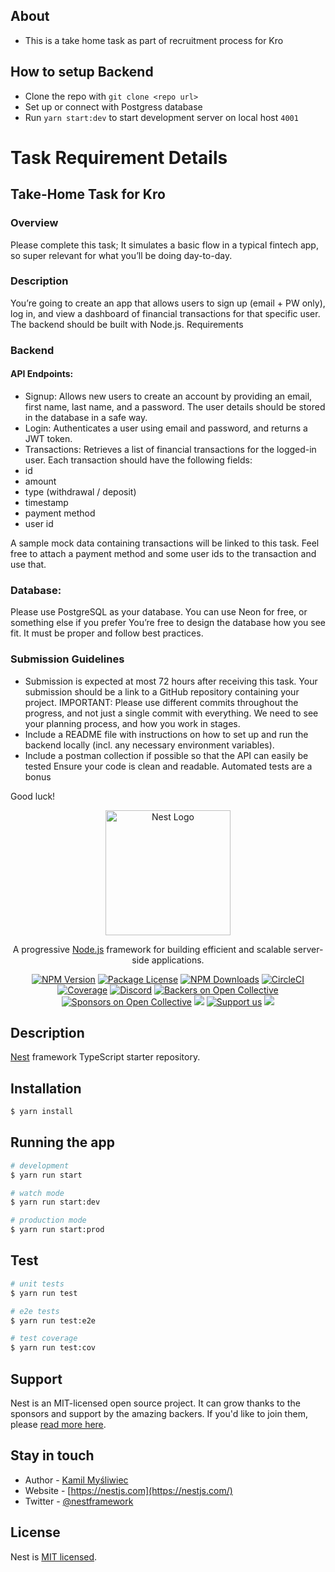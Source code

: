 ## About
- This is a take home task as part of recruitment process for Kro

## How to setup Backend
- Clone the repo with `git clone <repo url>`
- Set up or connect with Postgress database
- Run `yarn start:dev` to start development server on local host `4001`

# Task Requirement Details

## Take-Home Task for Kro
### Overview
Please complete this task; It simulates a basic flow in a typical fintech app, so super relevant for what you’ll be doing day-to-day.

###  Description
You’re going to create an app that allows users to sign up (email + PW only), log in, and view a dashboard of financial transactions for that specific user. The backend should be built with Node.js.
Requirements

###  Backend
#### API Endpoints:
- Signup: Allows new users to create an account by providing an email, first name, last name, and a password. The user details should be stored in the database in a safe way.
- Login: Authenticates a user using email and password, and returns a JWT token.
- Transactions: Retrieves a list of financial transactions for the logged-in user. Each transaction should have the following fields: 
- id
- amount
- type (withdrawal / deposit)
- timestamp
- payment method
- user id

A sample mock data containing transactions will be linked to this task. Feel free to attach a payment method and some user ids to the transaction and use that.

### Database:
Please use PostgreSQL as your database. You can use Neon for free, or something else if you prefer
You’re free to design the database how you see fit. It must be proper and follow best practices.


### Submission Guidelines
- Submission is expected at most 72 hours after receiving this task.
Your submission should be a link to a GitHub repository containing your project. IMPORTANT: Please use different commits throughout the progress, and not just a single commit with everything. We need to see your planning process, and how you work in stages.
- Include a README file with instructions on how to set up and run the backend locally (incl. any necessary environment variables).
- Include a postman collection if possible so that the API can easily be tested
Ensure your code is clean and readable.
Automated tests are a bonus

Good luck!




<p align="center">
  <a href="http://nestjs.com/" target="blank"><img src="https://nestjs.com/img/logo-small.svg" width="200" alt="Nest Logo" /></a>
</p>

[circleci-image]: https://img.shields.io/circleci/build/github/nestjs/nest/master?token=abc123def456
[circleci-url]: https://circleci.com/gh/nestjs/nest

  <p align="center">A progressive <a href="http://nodejs.org" target="_blank">Node.js</a> framework for building efficient and scalable server-side applications.</p>
    <p align="center">
<a href="https://www.npmjs.com/~nestjscore" target="_blank"><img src="https://img.shields.io/npm/v/@nestjs/core.svg" alt="NPM Version" /></a>
<a href="https://www.npmjs.com/~nestjscore" target="_blank"><img src="https://img.shields.io/npm/l/@nestjs/core.svg" alt="Package License" /></a>
<a href="https://www.npmjs.com/~nestjscore" target="_blank"><img src="https://img.shields.io/npm/dm/@nestjs/common.svg" alt="NPM Downloads" /></a>
<a href="https://circleci.com/gh/nestjs/nest" target="_blank"><img src="https://img.shields.io/circleci/build/github/nestjs/nest/master" alt="CircleCI" /></a>
<a href="https://coveralls.io/github/nestjs/nest?branch=master" target="_blank"><img src="https://coveralls.io/repos/github/nestjs/nest/badge.svg?branch=master#9" alt="Coverage" /></a>
<a href="https://discord.gg/G7Qnnhy" target="_blank"><img src="https://img.shields.io/badge/discord-online-brightgreen.svg" alt="Discord"/></a>
<a href="https://opencollective.com/nest#backer" target="_blank"><img src="https://opencollective.com/nest/backers/badge.svg" alt="Backers on Open Collective" /></a>
<a href="https://opencollective.com/nest#sponsor" target="_blank"><img src="https://opencollective.com/nest/sponsors/badge.svg" alt="Sponsors on Open Collective" /></a>
  <a href="https://paypal.me/kamilmysliwiec" target="_blank"><img src="https://img.shields.io/badge/Donate-PayPal-ff3f59.svg"/></a>
    <a href="https://opencollective.com/nest#sponsor"  target="_blank"><img src="https://img.shields.io/badge/Support%20us-Open%20Collective-41B883.svg" alt="Support us"></a>
  <a href="https://twitter.com/nestframework" target="_blank"><img src="https://img.shields.io/twitter/follow/nestframework.svg?style=social&label=Follow"></a>
</p>
  <!--[![Backers on Open Collective](https://opencollective.com/nest/backers/badge.svg)](https://opencollective.com/nest#backer)
  [![Sponsors on Open Collective](https://opencollective.com/nest/sponsors/badge.svg)](https://opencollective.com/nest#sponsor)-->

## Description

[Nest](https://github.com/nestjs/nest) framework TypeScript starter repository.

## Installation

```bash
$ yarn install
```

## Running the app

```bash
# development
$ yarn run start

# watch mode
$ yarn run start:dev

# production mode
$ yarn run start:prod
```

## Test

```bash
# unit tests
$ yarn run test

# e2e tests
$ yarn run test:e2e

# test coverage
$ yarn run test:cov
```

## Support

Nest is an MIT-licensed open source project. It can grow thanks to the sponsors and support by the amazing backers. If you'd like to join them, please [read more here](https://docs.nestjs.com/support).

## Stay in touch

- Author - [Kamil Myśliwiec](https://kamilmysliwiec.com)
- Website - [https://nestjs.com](https://nestjs.com/)
- Twitter - [@nestframework](https://twitter.com/nestframework)

## License
Nest is [MIT licensed](LICENSE).


